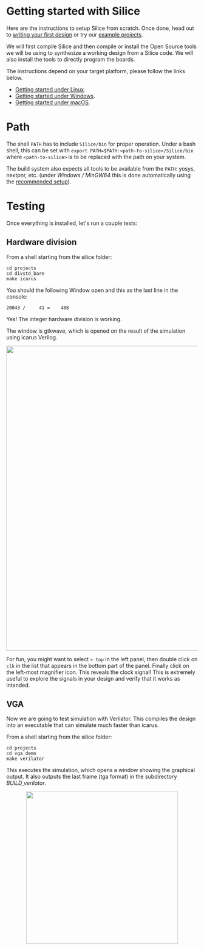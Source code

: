 # Getting started with Silice

Here are the instructions to setup Silice from scratch. Once done, head out to [writing your first design](FirstDesign.md) or try our [example projects](projects/README.md).

We will first compile Silice and then compile or install the Open Source tools we will be using to synthesize a working design from a Silice code. We will also install the tools to directly program the boards.

The instructions depend on your target platform, please follow the links below.
- [Getting started under Linux](GetStarted_Linux.md).
- [Getting started under Windows](GetStarted_Windows.md).
- [Getting started under macOS](GetStarted_macOS.md).

# Path

The shell `PATH` has to include `Silice/bin` for proper operation. Under a bash shell, this can be set with `export PATH=$PATH:<path-to-silice>/Silice/bin` where `<path-to-silice>` is to be replaced with the path on your system.

The build system also expects all tools to be available from the `PATH`: yosys, nextpnr, etc. (under *Windows / MinGW64* this is done automatically using the [recommended setup](GetStarted_Windows.md)).

# Testing

Once everything is installed, let's run a couple tests:

## Hardware division 

From a shell starting from the silice folder:
```
cd projects
cd divstd_bare
make icarus
```

You should the following Window open and this as the last line in the console:
```
20043 /     41 =    488
```
Yes! The integer hardware division is working.

The window is gtkwave, which is opened on the result of the simulation using icarus Verilog.

<p align="center">
<img width="800" src="docs/figures/gtkwave1.jpg">
</p>

For fun, you might want to select `> top` in the left panel, then double click on `clk` in the list that appears in the bottom part of the panel. Finally click on the left-most magnifier icon. This reveals the clock signal! This is extremely useful to explore the signals in your design and verify that it works as intended.

## VGA

Now we are going to test simulation with Verilator. This compiles the design into an executable
that can simulate much faster than icarus.

From a shell starting from the silice folder:
```
cd projects
cd vga_demo
make verilator
```

This executes the simulation, which opens a window showing the graphical output. It also outputs the last frame (tga format) in the subdirectory *BUILD_verilator*.

<p align="center">
<img width="400" src="docs/figures/vga_demo_frame.png">
</p>

